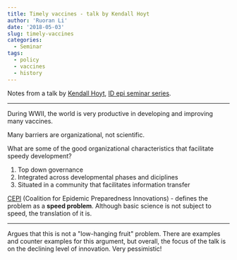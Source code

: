 ```yaml
---
title: Timely vaccines - talk by Kendall Hoyt
author: 'Ruoran Li'
date: '2018-05-03'
slug: timely-vaccines
categories:
  - Seminar
tags:
  - policy
  - vaccines
  - history
---
```


Notes from a talk by [Kendall Hoyt](https://dickey.dartmouth.edu/people/kendall-hoyt), [ID epi seminar series](https://www.hsph.harvard.edu/idepi/httpccdd-hsph-harvard-edueventsid-epi-spring-seminar-series-starts-in-feb/). 

---
During WWII, the world is very productive in developing and improving many vaccines. 

Many barriers are organizational, not scientific. 

What are some of the good organizational characteristics that facilitate speedy development?

1. Top down governance
2. Integrated across developmental phases and diciplines
3. Situated in a community that facilitates information transfer

[CEPI](http://cepi.net/) (Coalition for Epidemic Preparedness Innovations) - defines the problem as a **speed problem**. Although basic science is not subject to speed, the translation of it is. 

---
Argues that this is not a "low-hanging fruit" problem. There are examples and counter examples for this argument, but overall, the focus of the talk is on the declining level of innovation. Very pessimistic! 
